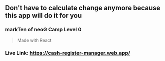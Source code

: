 ## Don't have to calculate change anymore because this app will do it for you

### markTen of neoG Camp Level 0
>Made with React
### Live Link: https://cash-register-manager.web.app/

